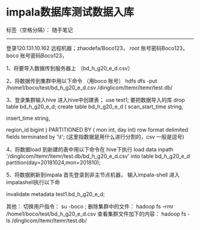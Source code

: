 # impala数据库测试数据入库

标签（空格分隔）： 随手笔记

---

登录120.131.10.162 远程机器；zhaodefa/Boco123，
root 账号密码Boco123，
boco 账号密码Boco123，

1、将要导入数据传到服务器上 （bd_h_g20_e_d.csv） 

2、将数据传到集群中用以下命令 （用boco 账号） 
 hdfs dfs -put  /home1/boco/test/bd_h_g20_e_d.csv  /dinglicom/ltemr/ltemr/test.db/

3、登录集群输入hive 进入hive中创建表；
use test1; 要把数据导入的库
drop table  bd_h_g20_e_d;
create table bd_h_g20_e_d
(
  scan_start_time string, 
  
   insert_time string, 
  
   region_id bigint
)
PARTITIONED BY ( 
  mon int, 
  day int)
 row format delimited fields terminated by '\t'; (这里指数据是用什么进行分割的，csv 一般是逗号)

4、将数据load 到新建的表中用以下命令在 hive下执行
load data inpath '/dinglicom/ltemr/ltemr/test.db/bd_h_g20_e_d.csv' into table bd_h_g20_e_d partition(day=20181024,mon=201810);


5、将数据刷新到impala 首先登录到非主节点机器，
输入impala-shell 进入impalashell执行以下命

invalidate metadata  test1.bd_h_g20_e_d;

其他：
切换用户指令：
su -boco ; 
删除集群中的文件：
 hadoop fs –rmr /home1/boco/test/bd_h_g20_e_d.csv
查看集群文件加下的内容：
 hadoop fs -ls  /dinglicom/ltemr/ltemr/test.db/





